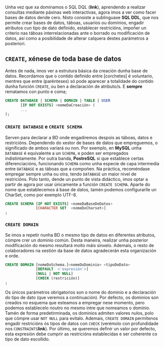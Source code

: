 Unha vez que xa dominamos o SQL DQL (**link**), aprendendo a realizar consultas mediante páxinas web interactivas, agora imos a ver como facer bases de datos dende cero. Nisto consiste a sublinguaxe **SQL DDL**, que nos permite crear bases de datos, táboas, usuarios ou dominios, engadir atributos cun tipo de dato definido, establecer restricións, impoñer un criterio nas táboas interrelacionadas ante o borrado ou modificación de datos, así como a posibilidade de alterar calquera destes parámetros a posteriori.

## ```CREATE```, xénese de toda base de datos

Antes de nada, imos ver a estrutura básica da creación dunha base de datos. Recordamos que o contido definido entre [corchetes] é voluntario, mentres que entre (parénteses) só pode aparecer a totalidade do contido dunha función ```CREATE```, ou ben a declaración de atributo/s. E **sempre** rematamos con punto e coma;

```sql
CREATE DATABASE | SCHEMA | DOMAIN | TABLE | USER 
       [IF NOT EXISTS] <nomeDaCreación> (
       ...
);
```

### ```CREATE DATABASE``` e ```CREATE SCHEMA```

Serven para declarar a BD onde engadiremos despois as táboas, datos e restricións. Dependendo do xestor de bases de datos que empreguemos, o significado de ambos variará ou non. Por exemplo, en **MySQL** unha ```DATABASE``` é equivalente a un ```SCHEMA```, e poden ser empregados indistintamente. Por outra banda, **PostreSQL** si que establece certas diferenciacións, funcionando ```SCHEMA``` como unha especie de capa intermedia entre ```DATABASE``` e as táboas que a compoñen. Na práctica, recoméndase empregar sempre unha ou otra, tendo ```DATABASE``` un maior nivel de restricións. Polo tanto, dende un punto de vista didáctico, imos optar a partir de agora por usar únicamente a función ```CREATE SCHEMA```. Aparte do nome que establecemos á base de datos, tamén podemos configurarlle un CharSet, como por exemplo UTF-8.

```sql
CREATE SCHEMA [IF NOT EXISTS] <nomeDaBaseDeDatos> 
              [CHARACTER SET  <nomeDoCharset>]
;
```

### ```CREATE DOMAIN```

Se imos a repetir nunha BD o mesmo tipo de datos en diferentes atributos, cómpre crer un dominio común. Desta maneira, realizar unha posterior modificación do mesmo resultará moito máis sinxelo. Ademais, o resto de colaboradores na xestión da base de datos agradecerán esta organización e orde. 

```sql
CREATE DOMAIN [nomeDoSchema.]<nomeDoDominio> <tipoDeDato>
              [DEFAULT  <'expresión'>]
              [NULL | NOT NULL]
              [CHECK (restrición)]
;
```
Os únicos parámetros obrigatorios son o nome do dominio e a declaración do tipo de dato (que veremos a continuación). Por defecto, os dominios son creados no esquema que esteamos a empregar nese momento, pero podemos establecelo noutro no mesmo intre que nomeamos o dominio. Tamén de forma predetirminada, os dominios admiten valores nulos, polo que cómpre usar ```NOT NULL``` para evitalo. Ademais, ```CREATE DOMAIN``` permítenos engadir restricións ós tipos de datos con ```CHECK``` (verémolo con profundidade nos ```CONSTRAINTS```**link**). Por último, se queremos definir un valor por defecto, esta expresión debe cumprir as restricións establecidas e ser coherente co tipo de dato escollido.

